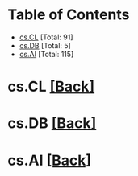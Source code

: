 <div id=toc></div>

# Table of Contents

- [cs.CL](#cs.CL) [Total: 91]
- [cs.DB](#cs.DB) [Total: 5]
- [cs.AI](#cs.AI) [Total: 115]


<div id='cs.CL'></div>

# cs.CL [[Back]](#toc)



<div id='cs.DB'></div>

# cs.DB [[Back]](#toc)



<div id='cs.AI'></div>

# cs.AI [[Back]](#toc)

